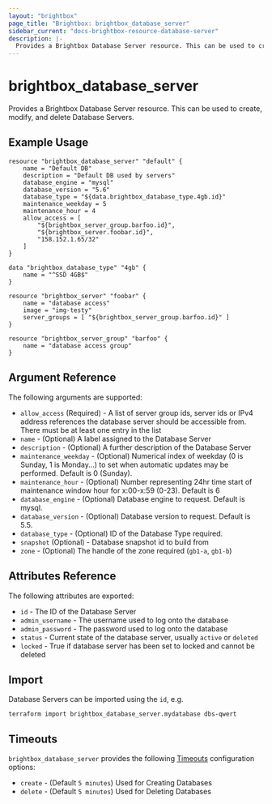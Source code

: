 ```yaml
---
layout: "brightbox"
page_title: "Brightbox: brightbox_database_server"
sidebar_current: "docs-brightbox-resource-database-server"
description: |-
  Provides a Brightbox Database Server resource. This can be used to create, modify, and delete Database Servers.
---
```


# brightbox\_database\_server

Provides a Brightbox Database Server resource. This can be used to create,
modify, and delete Database Servers.

## Example Usage

```hcl
resource "brightbox_database_server" "default" {
	name = "Default DB"
	description = "Default DB used by servers"
	database_engine = "mysql"
	database_version = "5.6"
	database_type = "${data.brightbox_database_type.4gb.id}"
	maintenance_weekday = 5
	maintenance_hour = 4
	allow_access = [
		"${brightbox_server_group.barfoo.id}",
		"${brightbox_server.foobar.id}",
		"158.152.1.65/32"
	]
}

data "brightbox_database_type" "4gb" {
	name = "^SSD 4GB$"
}

resource "brightbox_server" "foobar" {
	name = "database access"
	image = "img-testy"
	server_groups = [ "${brightbox_server_group.barfoo.id}" ]
}

resource "brightbox_server_group" "barfoo" {
	name = "database access group"
}
```

## Argument Reference

The following arguments are supported:

* `allow_access` (Required) - A list of server group ids, server ids or IPv4 address references the database server should be accessible from. There must be at least one entry in the list
* `name` - (Optional) A label assigned to the Database Server
* `description` - (Optional) A further description of the Database Server
* `maintenance_weekday` - (Optional) Numerical index of weekday (0 is Sunday, 1 is Monday...) to set when automatic updates may be performed. Default is 0 (Sunday). 
* `maintenance_hour` - (Optional) Number representing 24hr time start of maintenance window hour for x:00-x:59 (0-23). Default is 6
* `database_engine` - (Optional) Database engine to request. Default is mysql.
* `database_version` - (Optional) Database version to request. Default is 5.5.
* `database_type` - (Optional) ID of the Database Type required.
* `snapshot` (Optional) - Database snapshot id to build from
* `zone` - (Optional) The handle of the zone required (`gb1-a`, `gb1-b`)

## Attributes Reference

The following attributes are exported:

* `id` - The ID of the Database Server
* `admin_username` - The username used to log onto the database
* `admin_password` - The password used to log onto the database
* `status` - Current state of the database server, usually `active` or `deleted`
* `locked` - True if database server has been set to locked and cannot be deleted

## Import

Database Servers can be imported using the `id`, e.g.

```
terraform import brightbox_database_server.mydatabase dbs-qwert
```

<a id="timeouts"></a>
## Timeouts

`brightbox_database_server` provides the following
[Timeouts](/docs/configuration/resources.html#timeouts) configuration options:

- `create` - (Default `5 minutes`) Used for Creating Databases
- `delete` - (Default `5 minutes`) Used for Deleting Databases
